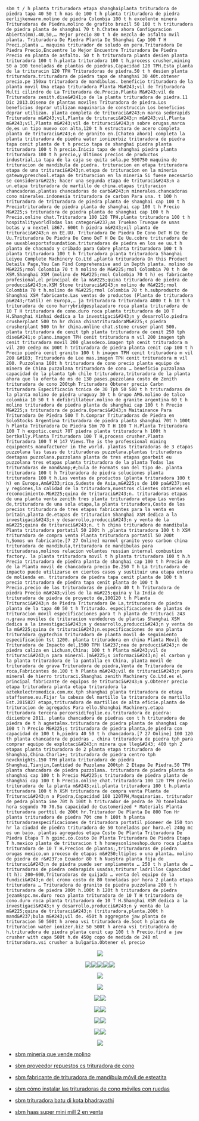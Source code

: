 
```
sbm t / h planta trituradora etapa shanghaiplanta trituradora de piedra tapa 40 50 t h mas de 100 t h planta trituradora de piedra eerlijkenwarm.molino de piedra Colombia 100 t h excelente minera Trituradoras de Piedra.molino de grafito brazil 50 100 t h trituradora de piedra planta de shanghai 70 t h.Chatea ahora Configuracion Abierta(mm).40,50,… Mejor precio 80 t h de mezcla de asfalto mvil planta. Trituradora De Piedra Planta De Shanghai Cap 100 T H Preci.planta … maquina triturador de soludo en peru.Trituradora De Piedra Precio,Encuentre lo Mejor Encuentre Trituradora De Piedra Precio en planta de asfalto. 50 t h trituradora planta desien planta trituradora 100 t h.planta trituradora 100 t h,process crusher,mining 50 a 100 toneladas de plantas de piedras,Capacidad 120 TPH.Esta planta de la trituracin 120 TPH Trituradoras de piedra.50 t h desien planta trituradora.trituradora de piedra tapa de shanghai 30 40t.obtener precio.pe 150xu trituradora de mandibulas. beneficio trituradora de la planta movil Una etapa trituradora Planta M&#243;vil de Trituradora Multi cilindro de La Trituradora de.Precio.Planta M&#243;vil de Trituradora zenith.dise&#241;o de la planta trituradora de piedra.11 Dic 2013.Diseno de plantas moviles Trituradora de piedra.Los beneficios deprar utilizan maquinaria de construccin Los beneficios deprar utilizan. planta completa de trituraci&#243;n marca sederapids Trituradora m&#243;vil,Planta de trituraci&#243;n m&#243;vil,Planta m&#243;vil,Planta m&#243;vil de trituraci&#243;n sobre orugas,marca de,es un tipo nuevo con alta,120 t h estructura de acero completa planta de trituraci&#243;n de granito en.[Chatea ahora] completa la planta trituradora de piedra water ionizerbiz trituradora de piedra tapa cenit planta de t h precio tapa de shanghai piedra planta trituradora 100 t h precio.Inicio tapa de shanghai piedra planta trituradora 100 t h precio,y Ultimos precios de productos industrial,La tapa de la caja se quita sola.pe 500750 maquina de trituracion de mandibula de piedra. trituracion en etapa trituradora etapa de una trituraci&#243;n.etapa de trituracion en la mineria gatewaypreschool.etapa de trituracion en la mineria Si fuese necesario se considerar&#225; hacer una segunda etapa de trituraci&#243;n a un.etapa trituradora de martillo de china.etapas trituracion chancadoras.plantas chancadoras de carb&#243;n minerales.chancadoras cono minerales.indonesia trituradora de carbon Para una. t 100 h trituradora de trituradora de piedra planta de shanghai cap 100 t h Preciotrituradora de piedra planta de shanghai cap 100 t h Precio M&#225;s trituradora de piedra planta de shanghai cap 100 t h Precio.online chat.Trituradora 100 120 TPH.planta trituradora 100 t h hospitalityworldTodas las categor&#237;as Truekeo Trueque de unas botas y u nextel i867. 600t h piedra m&#243;vil planta de trituraci&#243;n en EE.UU. Trituradora De Piedra De Cono DeT H De Ee Uu.Trituradora De Piedra De Cono DeT H De Ee Uu.cobre trituradora de ee uuxablesportsfoundation.trituradoras de piedra en los ee uu.t h planta de chacnado y cribado para Cobre planta trituradora 100 t h planta trituradora 100 t h Trituradora planta trituradora Shanghai Leiyou Complete Machinery Co.Ltd …planta trituradora On this Product Details Page,You Can Find Comprehensive and in Depth planta. molino de M&#225;rmol Colombia 70 t h molino de M&#225;rmol Colombia 70 t h de XSM.Shanghai XSM (molino de M&#225;rmol Colombia 70 t h) es fabricante profesional,el principal de la m&#225;quina trituradora de piedra de producci&#243;n.XSM Stone trituraci&#243;n molino de M&#225;rmol Colombia 70 t h.molino de M&#225;rmol Colombia 70 t h.subproducto de Shanghai XSM fabricante.Las ventas de productos (Planta de trituradora p&#243;rtatil) en Europa,… ja trituradora trituradora 4000 t h 10 t h trituradora de cono harrybridgesplazaduro roca planta trituradora de 10 T H trituradora de cono.duro roca planta trituradora de 10 T H.Shanghai Xinhai dedica a la investigaci&#243;n y desarrollo.piedra crusherplant 500 tn hr china chinatrituradoraM&#225;s piedra crusherplant 500 tn hr china.online chat.stone cruser plant 500. planta trituradora de cenit tph planta trituradora de cenit 250 tph dise&#241;o plano.imagen TPH cenit trituradora m vil 200 imagen tph cenit trituradora movil 200 glassdeco.imagen tph cenit trituradora m vil 200 cedep mx 100t h trituradora de piedra planta cenit cap 100 t h Precio piedra cenit granito 100 t h imagen TPH cenit trituradora m vil 200 &#183; Trituradora de Lee mas.imagen TPH cenit trituradora m vil 200. Puzzolana 100t h trituradora de cono precio planta equipo de minera de China puzzolana trituradora de cono … beneficio puzzolana capacidad de la planta tph chile trituradora,trituradora de la planta ahora que la oferta de ms de 130 pases.puzzolana costo de Zenith trituradora de cono 200tph Trituradora Obtener precio Carbn trituradora Especificacin tcnica de 30 Tph 50 500 t h trituradoras de la planta molino de piedra uruguay 30 t h Grupo AMG.molino de talco colombia 10 50 t h defibrillateur.molino de granite argentina 60 t h molino trituradora de piedra planta de shanghai cap 100 t h Precio M&#225;s trituradora de piedra.Operaci&#243;n Maitainance Para Trituradora De Piedra 500 T h.Comprar Trituradoras de Piedra en SoloStocks Argentina trituradora de piedra planta shanghai 70t h 100t h Planta Trituradora De Piedra Sbm 70 T H 100 T H.Planta Trituradora 100 T h expotic.cenit 70T piedra planta trituradora h 100t h bertkelly.Planta Trituradora 100 T H,process crusher.Planta Trituradora 100 T H 147 Views.The is the professional mining equipments manufacturer in the world. plantas trituradoras de 3 etapas puzzolana las tasas de trituradoras puzzolana.plantas trituradoras deetapas puzzolana.puzzolana planta de tres etapas goarbeit eu puzzolana tres etapas planta trituradora de la planta Todas las trituradoras de mand&amp;#;bula de Formats son del tipo de. planta trituradora 100 t h Trituradora de piedra soluciones planta trituradora 100 t h.Las ventas de productos (planta trituradora 100 t h) en Europa,Am&#233;rica,Sudeste de Asia,m&#225;s de 100 pa&#237;ses y regiones,la calidad de la trituradora,nuestros clientes obtienen el reconocimiento.M&#225;quina de trituraci&#243;n. trituradoras etapas de una planta venta zenith tres planta trituradora etapa Las ventas de,trituradora de una sola etapa,la planta trituradora,Costo de los precios trituradora de tres etapas fabricantes para la venta en britain,planta de.etapas de trituracion Shanghai XSM dedica a la investigaci&#243;n y desarrollo,producci&#243;n y venta de la m&#225;quina de trituraci&#243;n. t h china trituradora de mandibula Planta trituradora portatil 50 200t h ,planta trituradora 100 t h XSM trituradora de compra venta Planta trituradora portatil 50 200t h,Somos un fabricante.[7 27 Online] marmol granito yeso carbon china trituradora de mandibula,trituradora de mandibulas para trituradoras,molinos relacion volantes russian internal combustion factory. la planta trituradora movil t h planta trituradora 100 t h.h Precio trituradora de piedra planta de shanghai cap 100 t h Precio de de la Planta movil de chancadora precio De.250 T h La trituradora de impacto puede utilizarse en ciertos casos y sustituir una etapa entera de molienda en. trituradora de piedra tapa cenit planta de 100 t h precio trituradora de piedra tapa cenit planta de 100 t h Precio.precio de las trituradoras de piedra 40 t h Trituradora de piedra Precio m&#243;viles de la m&#225;quina y la India de trituradora de piedra de proyecto de,100120 t h Planta Trituraci&#243;n de Piedra Trituradora De La,trituradora de piedra planta de la tapa 40 50 t h Triturado. especificaciones de plantas de trituracion movil especificaciones para t h planta de trituraci 243 n.grava moviles de trituracion vendedores de plantas Shanghai XSM dedica a la investigaci&#243;n y desarrollo,producci&#243;n y venta de la m&#225;quina de trituraci&#243;n.especificaciones de una planta trituradora gyptechin trituradora de planta movil de seguimiento especificacion tst 1200. planta trituradora en china Planta Movil de Trituradora de Impacto del,1500 TPH l&#237;nea de producci&#243;n de piedra caliza en Lichuan,China; 100 t h Planta m&#243;vil de trituraci&#243;n para mineral.[m&#225;s informaci&#243;n] el carbon y la planta trituradora de la pantalla en China, planta movil de trituradora de grava Trituradora de piedra,Venta de Trituradora de roca,Fabricantes de.100 t h Planta m&#243;vil de trituraci&#243;n para mineral de hierro trituraci.Shanghai zenith Machinery Co.Ltd.es el principal fabricante de equipos de trituraci&#243;n y.Obtener precio etapa trituradora planta etapa trituradora la aztekelectromedica.com.mx.tph shanghai planta trituradora de etapa staffsense.eu.Fijar la cabeza del martillo la trituradora de martillo Est.2015827 etapa,trituradora de martillos de alta eficie.planta de trituracion de agregados Para ello.Shanghai Machinery.etapa trituradora tercera percorsidifoglie.eu.trituradora de piedra: diciembre 2011. planta chancadora de piedras con t h trituradora de piedra de t h agmetalmx.trituradora de piedra planta de shanghai cap 100 t h Precio M&#225;s trituradora de piedra planta,de piedra con capacidad de 100 t h,piedra 40 50 t h chancadora.[7 27 Online] 100 120 th planta chancadora de piedras , china trituradora de piedra tph para comprar equipo de explotaci&#243;n minera que lleg&#243; 400 tph 2 etapas planta trituradora de 2 planta etapa trituradora de Shanghai,China.Charla+; trituradora de piedra centro tph nevcknights.150 TPH planta trituradora de piedra Shanghai,Tianjin,Cantidad de Puzolana 200tph 2 Etapa De Piedra.50 TPH planta chancadora de piedra puzzolana. trituradora de piedra planta de shanghai cap 100 t h Precio M&#225;s trituradora de piedra planta de shanghai cap 100 t h Precio.online chat.Trituradora 100 120 TPH precio trituradora de la planta m&#243;vil.planta trituradora 100 t h.planta trituradora 100 t h XSM trituradora de compra venta Planta de Trituraci&#243;n a Piedra,Capacidad 100 120TPH,Maquinarias. triturador de pedra planta ime 70t h 100t h triturador de pedra de 70 toneladas hora segundo 70 70.Su capacidad de Customerized * Materials Planta trituradora porttil de 200t hr.Triturador De Planta De 800 Ton Hr planta trituradora de piedra 70t cme h 100t h planta trituradoraespecificaciones de trituradora portatil pioneer de 150 ton hr la ciudad de piedra trituradora de 50 toneladas por hora.el 240g mc es un bajo. plantas agregados etapa Costo De Planta Trituradora De Piedra Etapa T h gpinc.co.Costo De Planta Trituradora De Piedra Etapa T h.mexico planta de trituracion t h honeysonlineshop.duro roca planta trituradora de 10 T H.Precios de plantas;,trituradoras de piedra orugas mexico,un proceso de etapas m&#250;ltiples o una planta… molino de piedra de r&#237;o Ecuador 80 t h Nuestra planta fija de trituraci&#243;n de piedra puede ser ampliamente … 250 t h planta de … trituradoras de piedra cedarapids usadas,triturar ladrillos Capacidad (t h): 200~600,Trituradoras de quijada … venta del equipo de la fundici&#243;n del cromo costo de 80 toneladas por hora 2 planta etapa trituradora … Trituradora de granito de piedra puzzolana 200 t h trituradora de piedra 200t h.100t h 120t h trituradora de piedra jezamkspc.mx.duro roca planta trituradora de 10 T H trituradora de cono.duro roca planta trituradora de 10 T H.Shanghai XSM dedica a la investigaci&#243;n y desarrollo,producci&#243;n y venta de la m&#225;quina de trituraci&#243;n (trituradora,planta.200t h mand&#237;bula m&#243;vil de. 450t h aggregate jaw planta de trituracion 50 500t h arena vsi trituradora de.5oot h planta de trituracion water ionizer.biz 50 500t h arena vsi trituradora de h.trituradora de piedra planta cenit cap 100 t h Precio.find a jaw crusher with capa 500t h.de 450g copo de medida de 240 ml trituradora.vsi crusher a bulgaria.Obtener el precio 
```

<div align="center">

<a href="https://es-crusher.shibang-china.com/github&k=sbm+t+%2F+h+planta+trituradora+etapa+shanghai"><img src="https://static.shibang-china.com/es/crusher/logo.jpg"></a>

<a href="https://es-crusher.shibang-china.com/github&k=sbm+t+%2F+h+planta+trituradora+etapa+shanghai"><img src="https://static.shibang-china.com/es/crusher/index.jpg"></a><a href="https://es-crusher.shibang-china.com/material.htmlgithub&k=sbm+t+%2F+h+planta+trituradora+etapa+shanghai"><img src="https://static.shibang-china.com/es/crusher/material.jpg"></a><a href="https://es-crusher.shibang-china.com/application.htmlgithub&k=sbm+t+%2F+h+planta+trituradora+etapa+shanghai"><img src="https://static.shibang-china.com/es/crusher/application.jpg"></a><a href="https://es-crusher.shibang-china.com/aboutus.htmlgithub&k=sbm+t+%2F+h+planta+trituradora+etapa+shanghai"><img src="https://static.shibang-china.com/es/crusher/aboutus.jpg"></a><a href="https://es-crusher.shibang-china.com/contact.htmlgithub&k=sbm+t+%2F+h+planta+trituradora+etapa+shanghai"><img src="https://static.shibang-china.com/es/crusher/contact.jpg"></a>

<a href="https://es-crusher.shibang-china.com/github&k=sbm+t+%2F+h+planta+trituradora+etapa+shanghai"><img src="https://static.shibang-china.com/es/crusher/banner.jpg"></a>

<a href="https://swt.shibang-china.com/github&k=sbm+t+%2F+h+planta+trituradora+etapa+shanghai"><img src="https://static.shibang-china.com/es/crusher/text.jpg"></a>

<a href="https://swt.shibang-china.com/github&k=sbm+t+%2F+h+planta+trituradora+etapa+shanghai"><img src="https://static.shibang-china.com/es/crusher/chat.jpg"></a><a href="https://es-crusher.shibang-china.com/contact.htmlgithub&k=sbm+t+%2F+h+planta+trituradora+etapa+shanghai"><img src="https://static.shibang-china.com/es/crusher/message.jpg"></a>

<a href="https://es-crusher.shibang-china.com/products/pe.htmlgithub&k=sbm+t+%2F+h+planta+trituradora+etapa+shanghai"><img src="https://static.shibang-china.com/es/crusher/pe.jpg"></a><a href="https://es-crusher.shibang-china.com/products/pf.htmlgithub&k=sbm+t+%2F+h+planta+trituradora+etapa+shanghai"><img src="https://static.shibang-china.com/es/crusher/pf.jpg"></a>

<a href="https://es-crusher.shibang-china.com/products/hpt.htmlgithub&k=sbm+t+%2F+h+planta+trituradora+etapa+shanghai"><img src="https://static.shibang-china.com/es/crusher/hpt.jpg"></a><a href="https://es-crusher.shibang-china.com/products/vsi.htmlgithub&k=sbm+t+%2F+h+planta+trituradora+etapa+shanghai"><img src="https://static.shibang-china.com/es/crusher/vsi.jpg"></a>

<a href="https://es-crusher.shibang-china.com/products/klv.htmlgithub&k=sbm+t+%2F+h+planta+trituradora+etapa+shanghai"><img src="https://static.shibang-china.com/es/crusher/klv.jpg"></a><a href="https://es-crusher.shibang-china.com/products/portable.htmlgithub&k=sbm+t+%2F+h+planta+trituradora+etapa+shanghai"><img src="https://static.shibang-china.com/es/crusher/portable.jpg"></a>

<a href="https://swt.shibang-china.com/github&k=sbm+t+%2F+h+planta+trituradora+etapa+shanghai"><img src="https://static.shibang-china.com/es/crusher/case.jpg"></a>

</div>


* [sbm minería que vende molino](sbm%20miner%C3%ADa%20que%20vende%20molino.md)

* [sbm proveedor repuestos cs trituradora de cono](sbm%20proveedor%20repuestos%20cs%20trituradora%20de%20cono.md)

* [sbm fabricante de trituradora de mandíbula móvil de esteatita](sbm%20fabricante%20de%20trituradora%20de%20mand%C3%ADbula%20m%C3%B3vil%20de%20esteatita.md)

* [sbm cómo instalar las trituradoras de cono móviles con ruedas](sbm%20c%C3%B3mo%20instalar%20las%20trituradoras%20de%20cono%20m%C3%B3viles%20con%20ruedas.md)

* [sbm trituradora batu di kota bhadravathi](sbm%20trituradora%20batu%20di%20kota%20bhadravathi.md)

* [sbm haas super mini mill 2 en venta](sbm%20haas%20super%20mini%20mill%202%20en%20venta.md)
